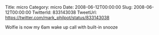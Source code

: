 Title: micro
Category: micro
Date: 2008-06-12T00:00:00
Slug: 2008-06-12T00:00:00
TwitterId: 833143038
TweetUrl: https://twitter.com/mark_philpot/status/833143038

Wolfie is now my 6am wake up call with built-in snooze